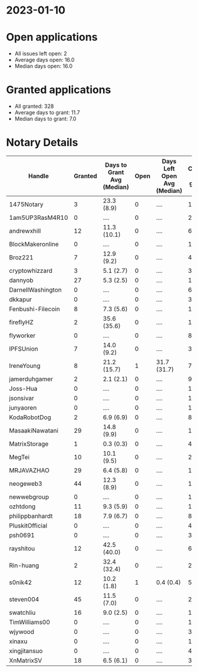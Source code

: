 2023-01-10
==========

# Open applications

- All issues left open: 2
- Average days open: 16.0
- Median days open: 16.0

# Granted applications

- All granted: 328
- Average days to grant: 11.7
- Median days to grant: 7.0

# Notary Details

| Handle            |   Granted | Days to Grant Avg (Median)   |   Open | Days Left Open Avg (Median)   |   Closed (no grant) |
|-------------------|-----------|------------------------------|--------|-------------------------------|---------------------|
| 1475Notary        |         3 | 23.3  (8.9)                  |      0 | ....                          |                  13 |
| 1am5UP3RasM4R10   |         0 | ....                         |      0 | ....                          |                   2 |
| andrewxhill       |        12 | 11.3  (10.1)                 |      0 | ....                          |                  69 |
| BlockMakeronline  |         0 | ....                         |      0 | ....                          |                   1 |
| Broz221           |         7 | 12.9  (9.2)                  |      0 | ....                          |                  41 |
| cryptowhizzard    |         3 | 5.1  (2.7)                   |      0 | ....                          |                  39 |
| dannyob           |        27 | 5.3  (2.5)                   |      0 | ....                          |                 136 |
| DarnellWashington |         0 | ....                         |      0 | ....                          |                   6 |
| dkkapur           |         0 | ....                         |      0 | ....                          |                   3 |
| Fenbushi-Filecoin |         8 | 7.3  (5.6)                   |      0 | ....                          |                 104 |
| fireflyHZ         |         2 | 35.6  (35.6)                 |      0 | ....                          |                  11 |
| flyworker         |         0 | ....                         |      0 | ....                          |                   8 |
| IPFSUnion         |         7 | 14.0  (9.2)                  |      0 | ....                          |                  33 |
| IreneYoung        |         8 | 21.2  (15.7)                 |      1 | 31.7  (31.7)                  |                  75 |
| jamerduhgamer     |         2 | 2.1  (2.1)                   |      0 | ....                          |                   9 |
| Joss-Hua          |         0 | ....                         |      0 | ....                          |                  10 |
| jsonsivar         |         0 | ....                         |      0 | ....                          |                  13 |
| junyaoren         |         0 | ....                         |      0 | ....                          |                   1 |
| KodaRobotDog      |         2 | 6.9  (6.9)                   |      0 | ....                          |                   8 |
| MasaakiNawatani   |        29 | 14.8  (9.9)                  |      0 | ....                          |                 131 |
| MatrixStorage     |         1 | 0.3  (0.3)                   |      0 | ....                          |                   4 |
| MegTei            |        10 | 10.1  (9.5)                  |      0 | ....                          |                  29 |
| MRJAVAZHAO        |        29 | 6.4  (5.8)                   |      0 | ....                          |                 135 |
| neogeweb3         |        44 | 12.3  (8.9)                  |      0 | ....                          |                 172 |
| newwebgroup       |         0 | ....                         |      0 | ....                          |                  18 |
| ozhtdong          |        11 | 9.3  (5.9)                   |      0 | ....                          |                 107 |
| philippbanhardt   |        18 | 7.9  (6.7)                   |      0 | ....                          |                  81 |
| PluskitOfficial   |         0 | ....                         |      0 | ....                          |                   4 |
| psh0691           |         0 | ....                         |      0 | ....                          |                   3 |
| rayshitou         |        12 | 42.5  (40.0)                 |      0 | ....                          |                  62 |
| Rin-huang         |         2 | 32.4  (32.4)                 |      0 | ....                          |                   2 |
| s0nik42           |        12 | 10.2  (1.8)                  |      1 | 0.4  (0.4)                    |                  50 |
| steven004         |        45 | 11.5  (7.0)                  |      0 | ....                          |                 200 |
| swatchliu         |        16 | 9.0  (2.5)                   |      0 | ....                          |                 122 |
| TimWilliams00     |         0 | ....                         |      0 | ....                          |                  15 |
| wjywood           |         0 | ....                         |      0 | ....                          |                  39 |
| xinaxu            |         0 | ....                         |      0 | ....                          |                   1 |
| xingjitansuo      |         0 | ....                         |      0 | ....                          |                   4 |
| XnMatrixSV        |        18 | 6.5  (6.1)                   |      0 | ....                          |                  38 |
